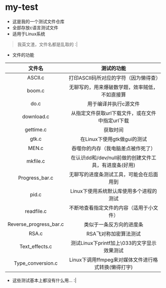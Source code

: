 # my-test

- 这是我的一个测试文件仓库
- 全部存放c语言测试文件
- 适用于Linux系统

> 我英文渣，文件名都是乱取的 :|

- 文件的功能

|           文件名         |                      测试的功能                      |
|:------------------------:|:----------------------------------------------------:|
|          ASCII.c         |         打印ASCII码所对应的字符（因为懒得查）        |
|           boom.c         |    无聊写的，用来爆破数学题，效率贼低，不如直接算    |
|           do.c           |                 用于编译并执行c源文件                |
|        download.c        |   从指定文件获取url下载文件，或在文件中指定url下载   |
|         gettime.c        |                       获取时间                       |
|           gtk.c          |             在Linux下使用gtk做gui的测试              |
|           MEN.c          |           吞噬你的内存（我电脑差点被作死了）         |
|          mkfile.c        | 在认识dd和/dev/null前做的创建文件工具，有进度条(好用)|
|      Progress\_bar.c     |       无聊写的进度条测试工具，可能会在后面用到       |
|           pid.c          |       Linux下使用系统默认库使用多个进程的测试        |
|         readfile.c       |        不断地查看指定文件的内容（适用于小文件）      |
| Reverse\_progress\_bar.c |                类似于一条反方向的进度条              |
|           RSA.c          |                RSA飞对称加密算法测试                 |
|     Text\_effects.c      |      测试Linux下printf加上\033的文字显示效果测试     |
|    Type\_conversion.c    | Linux下调用ffmpeg来对媒体文件进行格式转换(懒得打字)  |

- 这些测试基本上都没有什么用... :|

